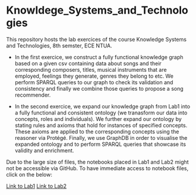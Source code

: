 # Knowldege_Systems_and_Technologies

This repository hosts the lab exercices of the course Knowledge Systems and Technologies, 8th semster, ECE NTUA. 

- In the first exercice, we construct a fully functional knowledge graph based on a given csv containing data about songs and their corresponding composers, titles, musical instruments that are employed, feelings they generate, genres they belong to etc. We perform SPARQL queries to our graph to check its validation and consistency and finally we combine those queries to propose a song recommender.

- In the second exercice, we expand our knowledge graph from Lab1 into a fully functional and consistent ontology (we tranasform our data into concepts, roles and individuals). We further expand our ontology by stating rules and axioms that hold for instances of specified concepts. These axioms are applied to the corresponding concepts using the reasoner via Protégé. Finally, we use GraphDB in order to visualise the expanded ontology and to perform SPARQL queries that showcase its validity and enrichment.

Due to the large size of files, the notebooks placed in Lab1 and Lab2 might not be accessible via GitHub. To have immediate access to notebook files, click on the below:

[Link to Lab1](https://drive.google.com/file/d/1GlkERhVh1j8ATdhG6brCEH1qOw4te-pr/view?usp=sharing)
[Link to Lab2](https://drive.google.com/file/d/16Ee-nF-cOxz-OL6eXQ5tRyWtCpMCE60m/view?usp=sharing)
